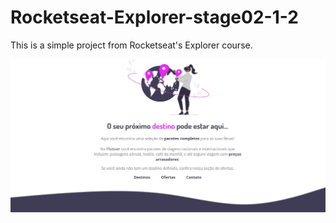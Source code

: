 # Rocketseat-Explorer-stage02-1-2

This is a simple project from Rocketseat's Explorer course.

<img src='images/cover.JPG' alt='hero'/>
